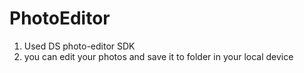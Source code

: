 # PhotoEditor

1. Used DS photo-editor SDK
2. you can edit your photos and save it to folder in your local device
